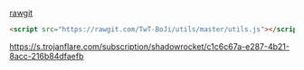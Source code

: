 [rawgit](https://rawgit.com/)

``` html
<script src="https://rawgit.com/TwT-BoJi/utils/master/utils.js"></script>
```

https://s.trojanflare.com/subscription/shadowrocket/c1c6c67a-e287-4b21-8acc-216b84dfaefb
